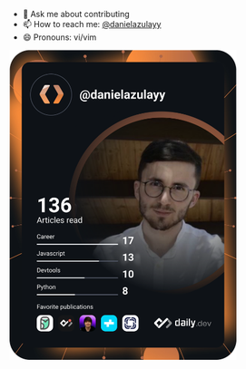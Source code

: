 - 💬 Ask me about contributing
- 📫 How to reach me: [@danielazulayy](https://www.twitter.com/danielazulayy)
- 😄 Pronouns: vi/vim




<a href="https://app.daily.dev/danielazulayy"><img src="https://github.com/DanielAzulayy/DanielAzulayy/blob/master/devcard.svg" width="400" alt="Daniel Azulay's Dev Card"/></a>
